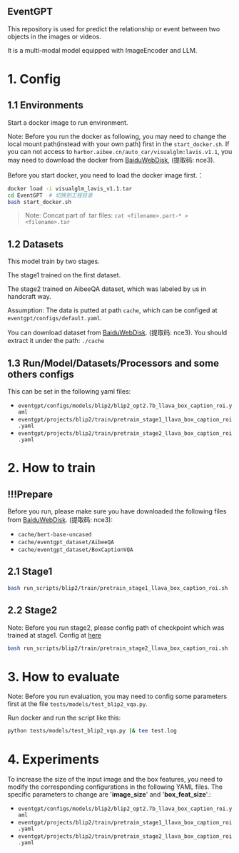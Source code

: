 EventGPT
-----------
This repository is used for predict the relationship or event between two objects in the images or videos. 

It is a multi-modal model equipped with ImageEncoder and LLM.

# 1. Config
## 1.1 Environments
Start a docker image to run environment.

Note: Before you run the docker as following, you may need to change the local mount path(instead with your own path) first in the `start_docker.sh`. If you can not access to `harbor.aibee.cn/auto_car/visualglm:lavis.v1.1`, you may need to download the docker from [BaiduWebDisk](https://pan.baidu.com/s/11oeqB3JV4X3cYJO73U7hjQ?pwd=nce3), (提取码: nce3).

Before you start docker, you need to load the docker image first.：
```bash
docker load -i visualglm_lavis_v1.1.tar
cd EventGPT  # 切换到工程目录
bash start_docker.sh
```

>Note: Concat part of .tar files: `cat <filename>.part-* > <filename>.tar`

## 1.2 Datasets

This model train by two stages. 

The stage1 trained on the first dataset.

The stage2 trained on AibeeQA dataset, which was labeled by us in handcraft way.

Assumption: The data is putted at path `cache`, which can be configed at `eventgpt/configs/default.yaml`.

You can download dataset from [BaiduWebDisk](https://pan.baidu.com/s/11oeqB3JV4X3cYJO73U7hjQ?pwd=nce3). (提取码: nce3). You should extract it under the path: `./cache`

## 1.3 Run/Model/Datasets/Processors and some others configs

This can be set in the following yaml files:

- `eventgpt/configs/models/blip2/blip2_opt2.7b_llava_box_caption_roi.yaml`
- `eventgpt/projects/blip2/train/pretrain_stage1_llava_box_caption_roi.yaml`
- `eventgpt/projects/blip2/train/pretrain_stage2_llava_box_caption_roi.yaml`

# 2. How to train

## **!!!Prepare**
Before you run, please make sure you have downloaded the following files from [BaiduWebDisk](https://pan.baidu.com/s/11oeqB3JV4X3cYJO73U7hjQ?pwd=nce3). (提取码: nce3):
- `cache/bert-base-uncased`
- `cache/eventgpt_dataset/AibeeQA`
- `cache/eventgpt_dataset/BoxCaptionVQA`

## 2.1 Stage1

```bash
bash run_scripts/blip2/train/pretrain_stage1_llava_box_caption_roi.sh 
```

## 2.2 Stage2
Note: Before you run stage2, please config path of checkpoint which was trained at stage1.
Config at [here](https://github.com/aibee00/EventGPT/blob/2d12aef2b4950419037fdfefac87a099d7c7c83f/eventgpt/projects/blip2/train/pretrain_stage2_llava_box_caption_roi.yaml#L15)

```bash
bash run_scripts/blip2/train/pretrain_stage2_llava_box_caption_roi.sh 
```

# 3. How to evaluate

Note: Before you run evaluation, you may need to config some parameters first at the file `tests/models/test_blip2_vqa.py`.

Run docker and run the script like this:

```bash
python tests/models/test_blip2_vqa.py |& tee test.log
```

# 4. Experiments

To increase the size of the input image and the box features, you need to modify the corresponding configurations in the following YAML files. The specific parameters to change are '**image_size**' and '**box_feat_size**'.:

- `eventgpt/configs/models/blip2/blip2_opt2.7b_llava_box_caption_roi.yaml`
- `eventgpt/projects/blip2/train/pretrain_stage1_llava_box_caption_roi.yaml`
- `eventgpt/projects/blip2/train/pretrain_stage2_llava_box_caption_roi.yaml`

